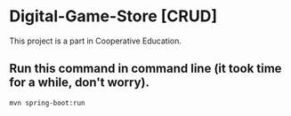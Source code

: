 # Digital-Game-Store [CRUD]
This project is a part in Cooperative Education.
<br>
## Run this command in command line (it took time for a while, don't worry).
```
mvn spring-boot:run
```
